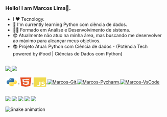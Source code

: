 ### Hello! I am Marcos Lima👋.

- I ❤ Tecnology.
- 🌱 I'm currently learning Python com ciência de dados.
-  👨‍💻 Formado em Análise e Desenvolvimento de sistema.
- 😎 Atualmente não atuo na minha área, mas buscando me desenvolver ao máximo para alcançar meus objetivos.
- 📚 Projeto Atual: Python com Ciência de dados - (Potência Tech powered by iFood | Ciências de Dados com Python)

##

<div align="left">
  <a href="https://github.com/marcosdelima26">
  <img height="180em" src="https://github-readme-stats.vercel.app/api?username=marcosdelima26&show_icons=true&theme=radical&include_all_commits=true&count_private=true"/>
  <img height="180em" src="https://github-readme-stats.vercel.app/api/top-langs/?username=marcosdelima26&layout=compact&langs_count=7&theme=radical"/>
</div>

<div style="display: inline_block"><br>
  <img align="center" alt="Marcos-Python" height="30" width="40" src="https://raw.githubusercontent.com/devicons/devicon/master/icons/python/python-original.svg">
  <img align="center" alt="Marcos-HTML" height="30" width="40" src="https://raw.githubusercontent.com/devicons/devicon/master/icons/html5/html5-original.svg">
  <img align="center" alt="Marcos-Js" height="30" width="40" src="https://raw.githubusercontent.com/devicons/devicon/master/icons/javascript/javascript-plain.svg">
  <img align="center" alt="Marcos-Git" height="30" width="40" src="https://cdn.jsdelivr.net/gh/devicons/devicon/icons/git/git-original.svg" />
  <img align="center" alt="Marcos-Pycharm" height="30" width="40" src="https://cdn.jsdelivr.net/gh/devicons/devicon/icons/pycharm/pycharm-original.svg" />
  <img align="center" alt="Marcos-VsCode" height="30" witdh="40" src="https://cdn.jsdelivr.net/gh/devicons/devicon/icons/vscode/vscode-original-wordmark.svg" />
</div>

##

<div>
  <a href="https://instagram.com/xxmarcoslimaxx" target="_blank"><img src="https://img.shields.io/badge/-Instagram-%23E4405F?style=for-the-badge&logo=instagram&logoColor=white" target="_blank"></a>
 <a href="https://discord.gg/marcoslima28" target="_blank"><img src="https://img.shields.io/badge/Discord-7289DA?style=for-the-badge&logo=discord&logoColor=white" target="_blank"></a> 
  <a href = "mailto:marcos.lima.ads2021@gmail.com"><img src="https://img.shields.io/badge/Gmail-D14836?style=for-the-badge&logo=gmail&logoColor=white"></a>
  <a href="https://www.linkedin.com/in/marcos-lima-815228222/" target="_blank"><img src="https://img.shields.io/badge/-LinkedIn-%230077B5?style=for-the-badge&logo=linkedin&logoColor=white" target="_blank"></a>
  <a href="https://github.com/marcosdelima26" target="_blank"><img src="https://img.shields.io/badge/GitHub-100000?style=for-the-badge&logo=github&logoColor=white" target="_blank"></a>
</div>

![Snake animation](https://github.com/marcosdelima26/marcosdelima26/blob/output/github-contribution-grid-snake.svg)
